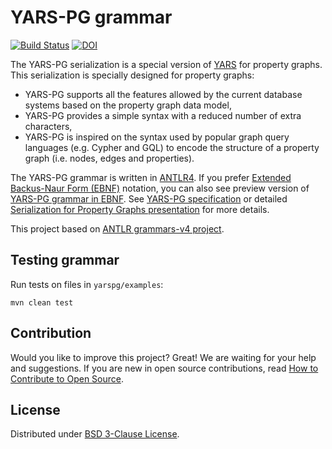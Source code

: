 # YARS-PG grammar

[![Build Status](https://travis-ci.com/lszeremeta/yarspg.svg?branch=master)](https://travis-ci.com/lszeremeta/yarspg)
[![DOI](https://zenodo.org/badge/161351716.svg)](https://zenodo.org/badge/latestdoi/161351716)

The YARS-PG serialization is a special version of [YARS](https://github.com/lszeremeta/yars) for property graphs. This serialization is specially designed for property graphs:
* YARS-PG supports all the features allowed by the current database systems based on the property graph data model,
* YARS-PG provides a simple syntax with a reduced number of extra characters,
* YARS-PG is inspired on the syntax used by popular graph query languages (e.g. Cypher and GQL) to encode the structure of a property graph (i.e. nodes, edges and properties).

The YARS-PG grammar is written in [ANTLR4](https://github.com/antlr/antlr4). If you prefer [Extended Backus-Naur Form (EBNF)](https://www.w3.org/TR/REC-xml/#sec-notation) notation, you can also see preview version of [YARS-PG grammar in EBNF](https://github.com/lszeremeta/antlr-yarspg/blob/master/other-notations/YARSpg.ebnf). See [YARS-PG specification](https://lszeremeta.github.io/yarspg/index.html) or detailed [Serialization for Property Graphs presentation](https://www.researchgate.net/publication/340208659_Serialization_for_Property_Graphs) for more details.

This project based on [ANTLR grammars-v4 project](https://github.com/antlr/grammars-v4).

## Testing grammar

Run tests on files in ``yarspg/examples``:

```shell
mvn clean test
```

## Contribution

Would you like to improve this project? Great! We are waiting for your help and suggestions. If you are new in open source contributions, read [How to Contribute to Open Source](https://opensource.guide/how-to-contribute/).

## License

Distributed under [BSD 3-Clause License](https://github.com/lszeremeta/yarspg/blob/master/LICENSE).
